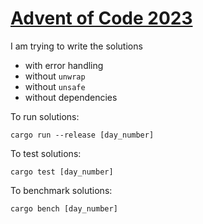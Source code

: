 # [Advent of Code 2023](https://adventofcode.com/2023/stats)

I am trying to write the solutions

- with error handling
- without `unwrap`
- without `unsafe`
- without dependencies

To run solutions:

```
cargo run --release [day_number]
```

To test solutions:

```
cargo test [day_number]
```

To benchmark solutions:

```
cargo bench [day_number]
```
